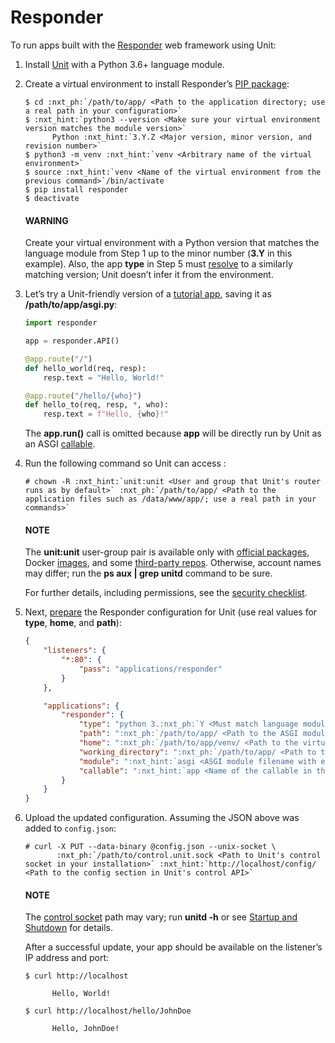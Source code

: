 # Responder

To run apps built with the [Responder](https://responder.kennethreitz.org/) web framework using Unit:

1. Install [Unit](../installation.md#installation-precomp-pkgs) with a Python 3.6+ language module.
2. Create a virtual environment to install Responder’s [PIP package](https://responder.kennethreitz.org/#installing-responder):
   ```console
   $ cd :nxt_ph:`/path/to/app/ <Path to the application directory; use a real path in your configuration>`
   $ :nxt_hint:`python3 --version <Make sure your virtual environment version matches the module version>`
         Python :nxt_hint:`3.Y.Z <Major version, minor version, and revision number>`
   $ python3 -m venv :nxt_hint:`venv <Arbitrary name of the virtual environment>`
   $ source :nxt_hint:`venv <Name of the virtual environment from the previous command>`/bin/activate
   $ pip install responder
   $ deactivate
   ```

   #### WARNING
   Create your virtual environment with a Python version that matches the
   language module from Step 1 up to the minor number (**3.Y** in this
   example).  Also, the app **type** in Step 5 must [resolve](../configuration.md#configuration-apps-common) to a similarly matching version; Unit doesn’t
   infer it from the environment.
3. Let’s try a Unit-friendly version of a [tutorial app](https://responder.kennethreitz.org/quickstart.html#declare-a-web-service),
   saving it as **/path/to/app/asgi.py**:
   ```python
   import responder

   app = responder.API()

   @app.route("/")
   def hello_world(req, resp):
       resp.text = "Hello, World!"

   @app.route("/hello/{who}")
   def hello_to(req, resp, *, who):
       resp.text = f"Hello, {who}!"
   ```

   The **app.run()** call is omitted because **app** will be directly
   run by Unit as an ASGI [callable](https://github.com/kennethreitz/responder/blob/c6f3a7364cfa79805b0d51eea011fe34d9bd331a/responder/api.py#L501).
4. Run the following command so Unit can access :
   ```console
   # chown -R :nxt_hint:`unit:unit <User and group that Unit's router runs as by default>` :nxt_ph:`/path/to/app/ <Path to the application files such as /data/www/app/; use a real path in your commands>`
   ```

   #### NOTE
   The **unit:unit** user-group pair is available only with [official
   packages](../installation.md#installation-precomp-pkgs), Docker [images](../installation.md#installation-docker), and some [third-party repos](../installation.md#installation-community-repos).  Otherwise, account names may differ; run
   the **ps aux | grep unitd** command to be sure.

   For further details, including permissions, see the [security checklist](security.md#security-apps).
5. Next, [prepare](../configuration.md#configuration-python) the Responder configuration for
   Unit (use real values for **type**, **home**, and **path**):
   ```json
   {
       "listeners": {
           "*:80": {
               "pass": "applications/responder"
           }
       },

       "applications": {
           "responder": {
               "type": "python 3.:nxt_ph:`Y <Must match language module version and virtual environment version>`",
               "path": ":nxt_ph:`/path/to/app/ <Path to the ASGI module>`",
               "home": ":nxt_ph:`/path/to/app/venv/ <Path to the virtual environment, if any>`",
               "working_directory": ":nxt_ph:`/path/to/app/ <Path to the directory where Responder creates static_dir and templates_dir>`",
               "module": ":nxt_hint:`asgi <ASGI module filename with extension omitted>`",
               "callable": ":nxt_hint:`app <Name of the callable in the module to run>`"
           }
       }
   }
   ```
6. Upload the updated configuration.  Assuming the JSON above was added to
   `config.json`:
   ```console
   # curl -X PUT --data-binary @config.json --unix-socket \
          :nxt_ph:`/path/to/control.unit.sock <Path to Unit's control socket in your installation>` :nxt_hint:`http://localhost/config/ <Path to the config section in Unit's control API>`
   ```

   #### NOTE
   The [control socket](../controlapi.md#configuration-socket) path may vary; run
   **unitd -h** or see [Startup and Shutdown](source.md#source-startup) for details.

   After a successful update, your app should be available on the listener’s IP
   address and port:
   ```console
   $ curl http://localhost

         Hello, World!

   $ curl http://localhost/hello/JohnDoe

         Hello, JohnDoe!
   ```
